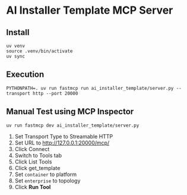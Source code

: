 # AI Installer Template MCP Server

## Install
```commandline
uv venv
source .venv/bin/activate
uv sync
```

## Execution
```commandline
PYTHONPATH=. uv run fastmcp run ai_installer_template/server.py --transport http --port 20000
```

## Manual Test using MCP Inspector
```commandline
uv run fastmcp dev ai_installer_template/server.py
```

1. Set Transport Type to Streamable HTTP
1. Set URL to http://127.0.0.1:20000/mcp/
1. Click Connect
1. Switch to Tools tab
1. Click List Tools
1. Click get_template
1. Set `container` to platform
1. Set `enterprise` to topology
1. Click **Run Tool**